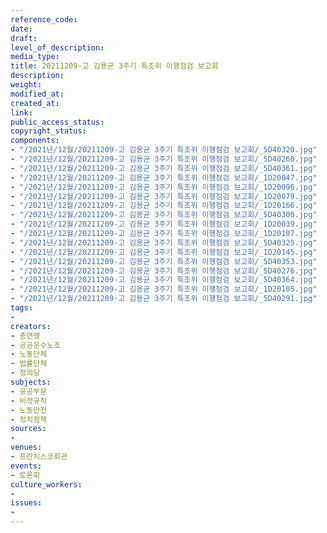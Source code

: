 ```yaml
---
reference_code: 
date: 
draft: 
level_of_description: 
media_type: 
title: 20211209-고 김용균 3주기 특조위 이행점검 보고회
description: 
weight: 
modified_at: 
created_at: 
link: 
public_access_status: 
copyright_status: 
components:
- "/2021년/12월/20211209-고 김용균 3주기 특조위 이행점검 보고회/_5D40320.jpg"
- "/2021년/12월/20211209-고 김용균 3주기 특조위 이행점검 보고회/_5D40260.jpg"
- "/2021년/12월/20211209-고 김용균 3주기 특조위 이행점검 보고회/_5D40361.jpg"
- "/2021년/12월/20211209-고 김용균 3주기 특조위 이행점검 보고회/_1D20047.jpg"
- "/2021년/12월/20211209-고 김용균 3주기 특조위 이행점검 보고회/_1D20096.jpg"
- "/2021년/12월/20211209-고 김용균 3주기 특조위 이행점검 보고회/_1D20079.jpg"
- "/2021년/12월/20211209-고 김용균 3주기 특조위 이행점검 보고회/_1D20166.jpg"
- "/2021년/12월/20211209-고 김용균 3주기 특조위 이행점검 보고회/_5D40300.jpg"
- "/2021년/12월/20211209-고 김용균 3주기 특조위 이행점검 보고회/_1D20039.jpg"
- "/2021년/12월/20211209-고 김용균 3주기 특조위 이행점검 보고회/_1D20107.jpg"
- "/2021년/12월/20211209-고 김용균 3주기 특조위 이행점검 보고회/_5D40325.jpg"
- "/2021년/12월/20211209-고 김용균 3주기 특조위 이행점검 보고회/_1D20145.jpg"
- "/2021년/12월/20211209-고 김용균 3주기 특조위 이행점검 보고회/_5D40353.jpg"
- "/2021년/12월/20211209-고 김용균 3주기 특조위 이행점검 보고회/_5D40276.jpg"
- "/2021년/12월/20211209-고 김용균 3주기 특조위 이행점검 보고회/_5D40364.jpg"
- "/2021년/12월/20211209-고 김용균 3주기 특조위 이행점검 보고회/_1D20105.jpg"
- "/2021년/12월/20211209-고 김용균 3주기 특조위 이행점검 보고회/_5D40291.jpg"
tags:
- 
creators:
- 총연맹
- 공공운수노조
- 노동단체
- 법률단체
- 정의당
subjects:
- 공공부문
- 비정규직
- 노동안전
- 정치정책
sources:
- 
venues:
- 프란치스코회관
events:
- 토론회
culture_workers:
- 
issues:
- 
---
```

